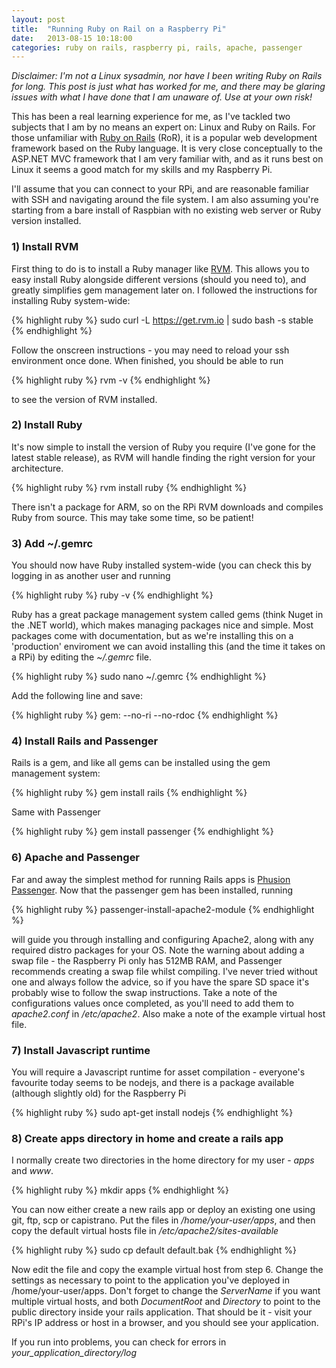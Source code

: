```yaml
---
layout: post
title:  "Running Ruby on Rail on a Raspberry Pi"
date:   2013-08-15 10:18:00
categories: ruby on rails, raspberry pi, rails, apache, passenger
---
```


<i>Disclaimer: I'm not a Linux sysadmin, nor have I been writing Ruby on Rails for long. This post is just what has worked for me, and there may be glaring issues with what I have done that I am unaware of. Use at your own risk!</i>

This has been a real learning experience for me, as I've tackled two subjects that I am by no means an expert on: Linux and Ruby on Rails. For those unfamiliar with [Ruby on Rails] (RoR), it is a popular web development framework based on the Ruby language. It is very close conceptually to the ASP.NET MVC framework that I am very familiar with, and as it runs best on Linux it seems a good match for my skills and my Raspberry Pi.

I'll assume that you can connect to your RPi, and are reasonable familiar with SSH and navigating around the file system. I am also assuming you're starting from a bare install of Raspbian with no existing web server or Ruby version installed.

[Ruby on Rails]: http://rubyonrails.org/

### 1) Install RVM
First thing to do is to install a Ruby manager like [RVM]. This allows you to easy install Ruby alongside different versions (should you need to), and greatly simplifies gem management later on.
I followed the instructions for installing Ruby system-wide:

{% highlight ruby %}
sudo curl -L https://get.rvm.io | sudo bash -s stable
{% endhighlight %}

Follow the onscreen instructions - you may need to reload your ssh environment once done.
When finished, you should be able to run

{% highlight ruby %}
rvm -v
{% endhighlight %}

to see the version of RVM installed.

[RVM]: https://rvm.io/

### 2) Install Ruby
It's now simple to install the version of Ruby you require (I've gone for the latest stable release), as RVM will handle finding the right version for your architecture.

{% highlight ruby %}
rvm install ruby
{% endhighlight %}

There isn't a package for ARM, so on the RPi RVM downloads and compiles Ruby from source. This may take some time, so be patient!

### 3) Add ~/.gemrc
You should now have Ruby installed system-wide (you can check this by logging in as another user and running 

{% highlight ruby %}
ruby -v
{% endhighlight %}

Ruby has a great package management system called gems (think Nuget in the .NET world), which makes managing packages nice and simple. Most packages come with documentation, but as we're installing this on a 'production' enviroment we can avoid installing this (and the time it takes on a RPi) by editing the <i>~/.gemrc</i> file.

{% highlight ruby %}
sudo nano ~/.gemrc
{% endhighlight %}

Add the following line and save:

{% highlight ruby %}
gem: --no-ri --no-rdoc
{% endhighlight %}

### 4) Install Rails and Passenger
Rails is a gem, and like all gems can be installed using the gem management system:

{% highlight ruby %}
gem install rails
{% endhighlight %}

Same with Passenger

{% highlight ruby %}
gem install passenger
{% endhighlight %}

### 6) Apache and Passenger
Far and away the simplest method for running Rails apps is [Phusion Passenger]. Now that the passenger gem has been installed, running

{% highlight ruby %}
passenger-install-apache2-module
{% endhighlight %}

will guide you through installing and configuring Apache2, along with any required distro packages for your OS.  Note the warning about adding a swap file - the Raspberry Pi only has 512MB RAM, and Passenger recommends creating a swap file whilst compiling.  I've never tried without one and always follow the advice, so if you have the spare SD space it's probably wise to follow the swap instructions.
Take a note of the configurations values once completed, as you'll need to add them to <i>apache2.conf</i> in <i>/etc/apache2</i>. Also make a note of the example virtual host file.

[Phusion Passenger]: https://www.phusionpassenger.com/

### 7) Install Javascript runtime
You will require a Javascript runtime for asset compilation - everyone's favourite today seems to be nodejs, and there is a package available (although slightly old) for the Raspberry Pi

{% highlight ruby %}
sudo apt-get install nodejs
{% endhighlight %}

### 8) Create apps directory in home and create a rails app
I normally create two directories in the home directory for my user - <i>apps</i> and <i>www</i>.

{% highlight ruby %}
mkdir apps
{% endhighlight %}

You can now either create a new rails app or deploy an existing one using git, ftp, scp or capistrano. Put the files in <i>/home/_your-user_/apps</i>, and then copy the default virtual hosts file in <i>/etc/apache2/sites-available</i>

{% highlight ruby %}
sudo cp default default.bak
{% endhighlight %}

Now edit the file and copy the example virtual host from step 6. Change the settings as necessary to point to the application you've deployed in /home/your-user/apps. Don't forget to change the <i>ServerName</i> if you want multiple virtual hosts, and both <i>DocumentRoot</i> and <i>Directory</i> to point to the public directory inside your rails application.
That should be it - visit your RPi's IP address or host in a browser, and you should see your application.

If you run into problems, you can check for errors in <i>your_application_directory/log</i>